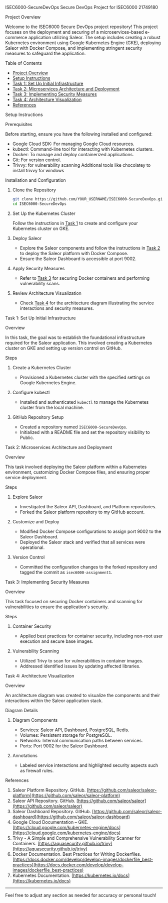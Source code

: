  ISEC6000-SecureDevOps
Secure DevOps Project for ISEC6000 21749180

 Project Overview

Welcome to the ISEC6000 Secure DevOps project repository! This project focuses on the deployment and securing of a microservices-based e-commerce application utilizing Saleor. The setup includes creating a robust Kubernetes environment using Google Kubernetes Engine (GKE), deploying Saleor with Docker Compose, and implementing stringent security measures to safeguard the application.

 Table of Contents

- [Project Overview](project-overview)
- [Setup Instructions](setup-instructions)
- [Task 1: Set Up Initial Infrastructure](task-1-set-up-initial-infrastructure)
- [Task 2: Microservices Architecture and Deployment](task-2-microservices-architecture-and-deployment)
- [Task 3: Implementing Security Measures](task-3-implementing-security-measures)
- [Task 4: Architecture Visualization](task-4-architecture-visualization)
- [References](references)

 Setup Instructions

 Prerequisites

Before starting, ensure you have the following installed and configured:
- Google Cloud SDK: For managing Google Cloud resources.
- kubectl: Command-line tool for interacting with Kubernetes clusters.
- Docker: To manage and deploy containerized applications.
- Git: For version control.
- Trivvy: for vulnerability scanning
  Additional tools like chocolatey to install trivvy for windows

 Installation and Configuration

1. Clone the Repository

   ```bash
   git clone https://github.com/YOUR_USERNAME/ISEC6000-SecureDevOps.git
   cd ISEC6000-SecureDevOps
   ```

2. Set Up the Kubernetes Cluster

   Follow the instructions in [Task 1](task-1-set-up-initial-infrastructure) to create and configure your Kubernetes cluster on GKE.

3. Deploy Saleor

   - Explore the Saleor components and follow the instructions in [Task 2](task-2-microservices-architecture-and-deployment) to deploy the Saleor platform with Docker Compose.
   - Ensure the Saleor Dashboard is accessible at port 9002.

4. Apply Security Measures

   - Refer to [Task 3](task-3-implementing-security-measures) for securing Docker containers and performing vulnerability scans.

5. Review Architecture Visualization

   - Check [Task 4](task-4-architecture-visualization) for the architecture diagram illustrating the service interactions and security measures.

 Task 1: Set Up Initial Infrastructure

 Overview

In this task, the goal was to establish the foundational infrastructure required for the Saleor application. This involved creating a Kubernetes cluster on GKE and setting up version control on GitHub.

 Steps

1. Create a Kubernetes Cluster
   - Provisioned a Kubernetes cluster with the specified settings on Google Kubernetes Engine.

2. Configure kubectl
   - Installed and authenticated `kubectl` to manage the Kubernetes cluster from the local machine.

3. GitHub Repository Setup
   - Created a repository named `ISEC6000-SecureDevOps`.
   - Initialized with a README file and set the repository visibility to Public.

 Task 2: Microservices Architecture and Deployment

 Overview

This task involved deploying the Saleor platform within a Kubernetes environment, customizing Docker Compose files, and ensuring proper service deployment.

 Steps

1. Explore Saleor
   - Investigated the Saleor API, Dashboard, and Platform repositories.
   - Forked the Saleor platform repository to my GitHub account.

2. Customize and Deploy
   - Modified Docker Compose configurations to assign port 9002 to the Saleor Dashboard.
   - Deployed the Saleor stack and verified that all services were operational.

3. Version Control
   - Committed the configuration changes to the forked repository and tagged the commit as `isec6000-assignment1`.


 Task 3: Implementing Security Measures

 Overview

This task focused on securing Docker containers and scanning for vulnerabilities to ensure the application's security.

 Steps

1. Container Security
   - Applied best practices for container security, including non-root user execution and secure base images.

2. Vulnerability Scanning
   - Utilized Trivy to scan for vulnerabilities in container images.
   - Addressed identified issues by updating affected libraries.

 Task 4: Architecture Visualization

 Overview

An architecture diagram was created to visualize the components and their interactions within the Saleor application stack.

 Diagram Details

1. Diagram Components
   - Services: Saleor API, Dashboard, PostgreSQL, Redis.
   - Volumes: Persistent storage for PostgreSQL.
   - Networks: Internal communication paths between services.
   - Ports: Port 9002 for the Saleor Dashboard.

2. Annotations
   - Labeled service interactions and highlighted security aspects such as firewall rules.


 References

1. Saleor Platform Repository. GitHub. [https://github.com/saleor/saleor-platform](https://github.com/saleor/saleor-platform)
2. Saleor API Repository. GitHub. [https://github.com/saleor/saleor](https://github.com/saleor/saleor)
3. Saleor Dashboard Repository. GitHub. [https://github.com/saleor/saleor-dashboard](https://github.com/saleor/saleor-dashboard)
4. Google Cloud Documentation – GKE. [https://cloud.google.com/kubernetes-engine/docs](https://cloud.google.com/kubernetes-engine/docs)
5. Trivy - A Simple and Comprehensive Vulnerability Scanner for Containers. [https://aquasecurity.github.io/trivy](https://aquasecurity.github.io/trivy)
6. Docker Documentation. Best Practices for Writing Dockerfiles. [https://docs.docker.com/develop/develop-images/dockerfile_best-practices](https://docs.docker.com/develop/develop-images/dockerfile_best-practices)
7. Kubernetes Documentation. [https://kubernetes.io/docs](https://kubernetes.io/docs)

---

Feel free to adjust any section as needed for accuracy or personal touch!

